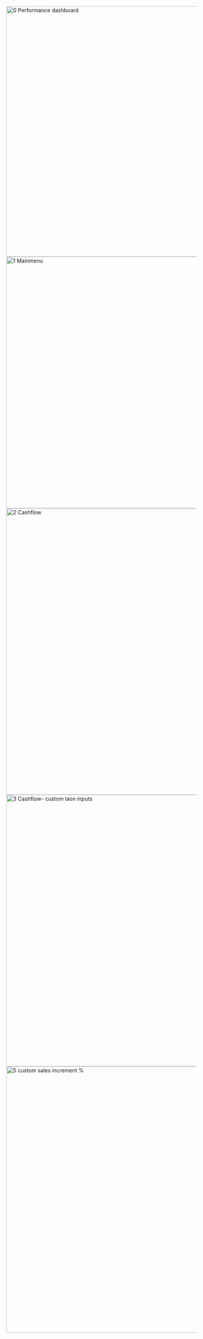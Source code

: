 <img width="1857" height="663" alt="0  Performance dashboard" src="https://github.com/user-attachments/assets/e444636e-993a-406e-88ba-cca1cad5d8c2" />
<img width="1854" height="666" alt="1  Mainmenu" src="https://github.com/user-attachments/assets/1cbf2b75-24c7-4e59-a10e-6d34226d6ffc" />
<img width="1702" height="758" alt="2  Cashflow" src="https://github.com/user-attachments/assets/ba7130d1-42b6-4740-8861-f2ea76723dd0" />
<img width="1718" height="719" alt="3  Cashflow- custom laon inputs" src="https://github.com/user-attachments/assets/c357d02b-57bc-4314-a2cf-5f27592033b8" />
<img width="1658" height="705" alt="5  custom sales increment %" src="https://github.com/user-attachments/assets/6c9597c2-afa3-4aa9-a054-3d51ed6c3efa" />

